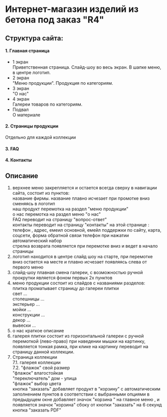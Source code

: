# Интернет-магазин изделий из бетона под заказ "R4"

## Структура сайта:

#### 1. Главная страница
  * 1 экран  
Приветственная страница. Слайд-шоу во весь экран. В шапке меню,  в центре логотип.
  * 2 экран  
"Меню продукции". Продукция по категориям.
  * 3 экран  
"О нас"
  * 4 экран  
Галереи товаров по категориям.
  * Подвал  
О материале

#### 2. Страницы продукции  
Отдельно для каждой коллекции
#### 3. FAQ
#### 4. Контакты


## Описание
1.	верхнее меню	закрепляется и остается всегда сверху в навигации сайта, состоит из пунктов:			
		название фирмы.	название плавно исчезает при промотке вниз сменяясь в логотип		
		наш продукт	перемотка на раздел "меню продукции"		
		о нас	перемотка на раздел меню "о нас"		
		FAQ	переводит на страницу "вопрос-ответ" 		
		контакты	переводит на страницу "контакты"	на этой странице : телефон , адрес, емеил основной, емейл поддержки по сайту, карта, соцсети, форма обратной связи
		телефон	при нажатии автоматический набор		
		стрелка возврата	появляется при перемотке вниз и ведет в начало страницы		
2.	логотип	находится в центре слайд шоу на старте, при перемотке вниз остается на месте и плавно исчезает появляясь слева от первого меню			
3.	слайд-шоу	плавная смена галереи, с возможностью ручной прокрутки	является фоном первых 2х пунктов		
4.	меню продукции	состоит из слайдов с названиями разделов:			
		плитка	проматывает страницу до галереи плитки		
		свет	...		
		столешницы	...		
		экстерьер	...		
		мойки 	...		
		конструкции	...		
		декор	...		
		вывески	...		
5.	о нас	краткое описание			
6.	галерея плитки	состоит из горизонтальной галереи с ручной перемоткой (лево-право)	при наведении мышки на картинку, появляется тонкая рамка, при клике на картинку переводит на страницу данной коллекции.
7. Страница коллекции  
7.1. галерея коллекции		
7.2. "флажок" свой размер		
			"флажок" влагостойкая		
			"переключатель" дом - улица		
			"флажок" выбор цвета		
			кнопка "заказать"	добавляет продукт в "корзину" с автоматическим заполнением пунктов в соответствии с выбранными опциями в предыдущем окне	добавляет значок "корзина " на главное меню , и  появляется значок "корзина" сбоку от кнопки "заказать" на 6 секунд
			кнопка "заказать PDF"		

